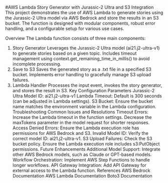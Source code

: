 #AWS Lambda Story Generator with Jurassic-2 Ultra and S3 Integration
This project demonstrates the use of AWS Lambda to generate stories using the Jurassic-2 Ultra model via AWS Bedrock and store the results in an S3 bucket. The function is designed with modular components, robust error handling, and a configurable setup for various use cases.

Overview
The Lambda function consists of three main components:

1. Story Generator
Leverages the Jurassic-2 Ultra model (ai21.j2-ultra-v1) to generate stories based on a given topic.
Includes timeout management using context.get_remaining_time_in_millis() to avoid incomplete processing.
2. Save to S3
Saves the generated story as a .txt file in a specified S3 bucket.
Implements error handling to gracefully manage S3 upload failures.
3. Lambda Handler
Processes the input event, invokes the story generator, and stores the result in S3.
Key Configuration Parameters
Jurassic-2 Ultra Model ID: ai21.j2-ultra-v1
Lambda Timeout: Default is 300 seconds (can be adjusted in Lambda settings).
S3 Bucket: Ensure the bucket name matches the environment variable in the Lambda configuration.
Troubleshooting
Common Issues and Resolutions
Timeout Errors:
Increase the Lambda timeout in the function settings.
Decrease the maxTokens parameter in the model request for shorter responses.
Access Denied Errors:
Ensure the Lambda execution role has permissions for AWS Bedrock and S3.
Invalid Model ID:
Verify the correct model ID: ai21.j2-ultra-v1.
S3 Upload Failures:
Check the S3 bucket policy.
Ensure the Lambda execution role includes s3:PutObject permissions.
Future Enhancements
Additional Model Support: Integrate other AWS Bedrock models, such as Claude or GPT-based models.
Workflow Orchestration: Implement AWS Step Functions to handle longer workflows.
API Gateway Integration: Add API Gateway for external access to the Lambda function.
References
AWS Bedrock Documentation
AWS Lambda Documentation
Boto3 Documentation
